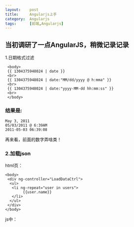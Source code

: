 ```yaml
---
layout:    post
title:     Angularjs上手
category:  Angularjs
tags:      [前端,Angularjs]
---
```


## 当初调研了一点AngularJS，稍微记录记录

1.日期格式过滤


     <body>
     {{ 1304375948024 | date }}
     <br>
     {{ 1304375948024 | date:"MM/dd/yyyy @ h:mma" }}
     <br>
     {{ 1304375948024 | date:"yyyy-MM-dd hh:mm:ss" }}
     <br>        
     </body>


### 结果是:

    May 3, 2011
    05/03/2011 @ 6:39AM
    2011-05-03 06:39:08
 再来看，前面的数字弄啥类！

### 2.加载json

html页：

    <body>
     <div ng-controller="LoadDataCtrl">
      <ul>
       <li ng-repeat="user in users">
            {{user.name}}
       </li>
      </ul>
     </div>
    </body>

js中：

